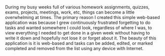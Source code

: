 During my busy weeks full of various homework assignments, quizzes, exams, projects, meetings, work, etc, things can become a little overwhelming at times. The primary reason I created this simple web-based application was because I grew continuously frustrated forgetting to do tasks and wanted somewhere I could look, regardless of where I was, to view everything I needed to get done in a given week without having to write it down and hopefully not lose it or forget about it. The beauty of this application is it is web-based and tasks can be added, edited, or marked completed and removed from the list using any device with Internet.
